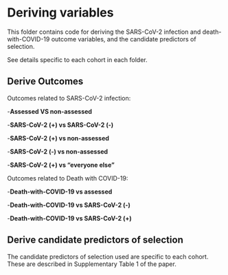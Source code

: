 # Deriving variables

This folder contains code for deriving the SARS-CoV-2 infection and death-with-COVID-19 outcome variables, and the candidate predictors of selection.

See details specific to each cohort in each folder.

## Derive Outcomes 

Outcomes related to SARS-CoV-2 infection:

-**Assessed VS non-assessed**

-**SARS-CoV-2 (+) vs SARS-CoV-2 (-)**

-**SARS-CoV-2 (+) vs non-assessed**

-**SARS-CoV-2 (-) vs non-assessed**

-**SARS-CoV-2 (+) vs “everyone else”**

Outcomes related to Death with COVID-19:

-**Death-with-COVID-19 vs assessed**

-**Death-with-COVID-19 vs SARS-CoV-2 (-)**

-**Death-with-COVID-19 vs SARS-CoV-2 (+)**


## Derive candidate predictors of selection

The candidate predictors of selection used are specific to each cohort.
These are described in Supplementary Table 1 of the paper.

